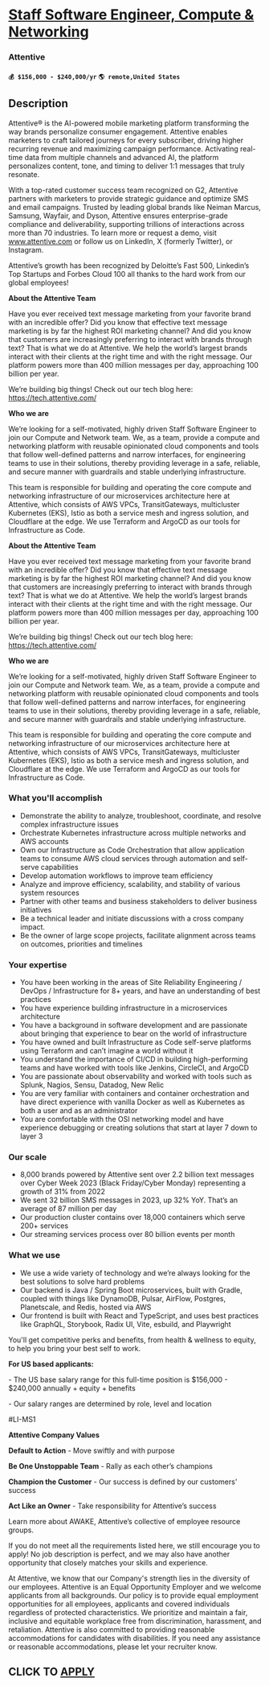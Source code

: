 # [Staff Software Engineer, Compute & Networking](https://www.remotewlb.com/apply/staff-software-engineer-compute-networking)  
### Attentive  
#### `💰 $156,000 - $240,000/yr` `🌎 remote,United States`  

## Description

Attentive® is the AI-powered mobile marketing platform transforming the way brands personalize consumer engagement. Attentive enables marketers to craft tailored journeys for every subscriber, driving higher recurring revenue and maximizing campaign performance. Activating real-time data from multiple channels and advanced AI, the platform personalizes content, tone, and timing to deliver 1:1 messages that truly resonate.

  

With a top-rated customer success team recognized on G2, Attentive partners with marketers to provide strategic guidance and optimize SMS and email campaigns. Trusted by leading global brands like Neiman Marcus, Samsung, Wayfair, and Dyson, Attentive ensures enterprise-grade compliance and deliverability, supporting trillions of interactions across more than 70 industries. To learn more or request a demo, visit www.attentive.com or follow us on LinkedIn, X (formerly Twitter), or Instagram.

  

Attentive’s growth has been recognized by Deloitte’s Fast 500, Linkedin’s Top Startups and Forbes Cloud 100 all thanks to the hard work from our global employees!

  

 **About the Attentive Team**

Have you ever received text message marketing from your favorite brand with an incredible offer? Did you know that effective text message marketing is by far the highest ROI marketing channel? And did you know that customers are increasingly preferring to interact with brands through text? That is what we do at Attentive. We help the world’s largest brands interact with their clients at the right time and with the right message. Our platform powers more than 400 million messages per day, approaching 100 billion per year.

  

We’re building big things! Check out our tech blog here: https://tech.attentive.com/

  

 **Who we are**

We’re looking for a self-motivated, highly driven Staff Software Engineer to join our Compute and Network team. We, as a team, provide a compute and networking platform with reusable opinionated cloud components and tools that follow well-defined patterns and narrow interfaces, for engineering teams to use in their solutions, thereby providing leverage in a safe, reliable, and secure manner with guardrails and stable underlying infrastructure.

  

This team is responsible for building and operating the core compute and networking infrastructure of our microservices architecture here at Attentive, which consists of AWS VPCs, TransitGateways, multicluster Kubernetes (EKS), Istio as both a service mesh and ingress solution, and Cloudflare at the edge. We use Terraform and ArgoCD as our tools for Infrastructure as Code.

  

**About the Attentive Team**

Have you ever received text message marketing from your favorite brand with an incredible offer? Did you know that effective text message marketing is by far the highest ROI marketing channel? And did you know that customers are increasingly preferring to interact with brands through text? That is what we do at Attentive. We help the world’s largest brands interact with their clients at the right time and with the right message. Our platform powers more than 400 million messages per day, approaching 100 billion per year.

  

We’re building big things! Check out our tech blog here: https://tech.attentive.com/

  

 **Who we are**

We’re looking for a self-motivated, highly driven Staff Software Engineer to join our Compute and Network team. We, as a team, provide a compute and networking platform with reusable opinionated cloud components and tools that follow well-defined patterns and narrow interfaces, for engineering teams to use in their solutions, thereby providing leverage in a safe, reliable, and secure manner with guardrails and stable underlying infrastructure.

  

This team is responsible for building and operating the core compute and networking infrastructure of our microservices architecture here at Attentive, which consists of AWS VPCs, TransitGateways, multicluster Kubernetes (EKS), Istio as both a service mesh and ingress solution, and Cloudflare at the edge. We use Terraform and ArgoCD as our tools for Infrastructure as Code.

  

### What you'll accomplish

* Demonstrate the ability to analyze, troubleshoot, coordinate, and resolve complex infrastructure issues
* Orchestrate Kubernetes infrastructure across multiple networks and AWS accounts
* Own our Infrastructure as Code Orchestration that allow application teams to consume AWS cloud services through automation and self-serve capabilities
* Develop automation workflows to improve team efficiency 
* Analyze and improve efficiency, scalability, and stability of various system resources
* Partner with other teams and business stakeholders to deliver business initiatives
* Be a technical leader and initiate discussions with a cross company impact.
* Be the owner of large scope projects, facilitate alignment across teams on outcomes, priorities and timelines

  

### Your expertise

* You have been working in the areas of Site Reliability Engineering / DevOps / Infrastructure for 8+ years, and have an understanding of best practices
* You have experience building infrastructure in a microservices architecture
* You have a background in software development and are passionate about bringing that experience to bear on the world of infrastructure
* You have owned and built Infrastructure as Code self-serve platforms using Terraform and can’t imagine a world without it
* You understand the importance of CI/CD in building high-performing teams and have worked with tools like Jenkins, CircleCI, and ArgoCD
* You are passionate about observability and worked with tools such as Splunk, Nagios, Sensu, Datadog, New Relic
* You are very familiar with containers and container orchestration and have direct experience with vanilla Docker as well as Kubernetes as both a user and as an administrator
* You are comfortable with the OSI networking model and have experience debugging or creating solutions that start at layer 7 down to layer 3

  

### Our scale

* 8,000 brands powered by Attentive sent over 2.2 billion text messages over Cyber Week 2023 (Black Friday/Cyber Monday) representing a growth of 31% from 2022
* We sent 32 billion SMS messages in 2023, up 32% YoY. That’s an average of 87 million per day
* Our production cluster contains over 18,000 containers which serve 200+ services
* Our streaming services process over 80 billion events per month

  

### What we use

* We use a wide variety of technology and we’re always looking for the best solutions to solve hard problems
* Our backend is Java / Spring Boot microservices, built with Gradle, coupled with things like DynamoDB, Pulsar, AirFlow, Postgres, Planetscale, and Redis, hosted via AWS
* Our frontend is built with React and TypeScript, and uses best practices like GraphQL, Storybook, Radix UI, Vite, esbuild, and Playwright

  

You'll get competitive perks and benefits, from health & wellness to equity, to help you bring your best self to work.

  

 **For US based applicants:**

\- The US base salary range for this full-time position is $156,000 - $240,000 annually + equity + benefits

\- Our salary ranges are determined by role, level and location

  

#LI-MS1

  

 **Attentive Company Values**

 **Default to Action** \- Move swiftly and with purpose

 **Be One Unstoppable Team** \- Rally as each other’s champions

 **Champion the Customer** \- Our success is defined by our customers' success

 **Act Like an Owner** \- Take responsibility for Attentive’s success

  

Learn more about AWAKE, Attentive’s collective of employee resource groups.

  

If you do not meet all the requirements listed here, we still encourage you to apply! No job description is perfect, and we may also have another opportunity that closely matches your skills and experience.

  

At Attentive, we know that our Company's strength lies in the diversity of our employees. Attentive is an Equal Opportunity Employer and we welcome applicants from all backgrounds. Our policy is to provide equal employment opportunities for all employees, applicants and covered individuals regardless of protected characteristics. We prioritize and maintain a fair, inclusive and equitable workplace free from discrimination, harassment, and retaliation. Attentive is also committed to providing reasonable accommodations for candidates with disabilities. If you need any assistance or reasonable accommodations, please let your recruiter know.

  
## CLICK TO [APPLY](https://www.remotewlb.com/apply/staff-software-engineer-compute-networking)

